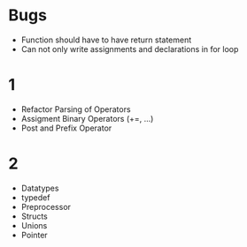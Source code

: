 # Bugs
- Function should have to have return statement
- Can not only write assignments and declarations in for loop

# 1
- Refactor Parsing of Operators
- Assigment Binary Operators (+=, ...)
- Post and Prefix Operator

# 2
- Datatypes
- typedef
- Preprocessor
- Structs
- Unions
- Pointer
